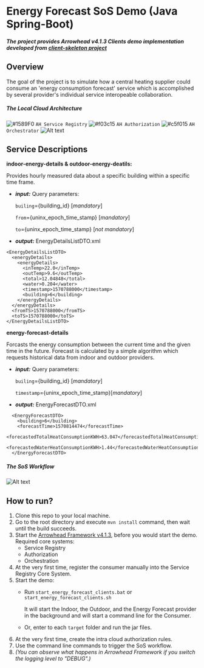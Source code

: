 # Energy Forecast SoS Demo (Java Spring-Boot)
##### The project provides Arrowhead v4.1.3 Clients demo implementation developed from [client-skeleton project](https://github.com/arrowhead-f/client-skeleton-java-spring)

## Overview
The goal of the project is to simulate how a central heating supplier could consume an 'energy consumption forecast' service which is accomplished by several provider's individual service interopeable collaboration.

##### The Local Cloud Architecture 
![#1589F0](https://placehold.it/15/1589F0/000000?text=+) `AH Service Registry`
![#f03c15](https://placehold.it/15/f03c15/000000?text=+) `AH Authorization` 
![#c5f015](https://placehold.it/15/c5f015/000000?text=+) `AH Orchestrator`
![Alt text](https://github.com/arrowhead-f/sos-examples-spring/blob/energy_forecast_demo_dev/demo-energy-forecast/doc/overview.png)
## Service Descriptions
**indoor-energy-details & outdoor-energy-deatils:**

Provides hourly measured data about a specific building within a specific time frame.
* ***input:*** Query parameters: 

  `builing`={building_id} [*mandatory*]
  
  `from`={uninx_epoch_time_stamp} [*mandatory*]
  
  `to`={uninx_epoch_time_stamp} [*not mandatory*]
  
* ***output:*** EnergyDetailsListDTO.xml
```
<EnergyDetailsListDTO>
  <energyDetails>
    <energyDetails>
      <inTemp>22.0</inTemp>
      <outTemp>9.6</outTemp>
      <total>12.04848</total>
      <water>0.204</water>
      <timestamp>1570788000</timestamp>
      <building>6</building>
    </energyDetails>
  </energyDetails>
  <fromTS>1570788000</fromTS>
  <toTS>1570788000</toTS>
</EnergyDetailsListDTO>
```
**energy-forecast-details**

Forcasts the energy consumption between the current time and the given time in the future. Forecast is calculated by a simple algorithm which requests historical data from indoor and outdoor providers.
* ***input:*** Query parameters: 

  `builing`={building_id} [*mandatory*]
  
  `timestamp`={uninx_epoch_time_stamp}[*mandatory*]

* ***output:*** EnergyForecastDTO.xml
```
  <EnergyForecastDTO>
    <building>6</building>
    <forecastTime>1570814474</forecastTime>
    <forecastedTotalHeatConsumptionKWH>63.047</forecastedTotalHeatConsumptionKWH>
    <forecastedWaterHeatConsumptionKWH>1.44</forecastedWaterHeatConsumptionKWH>
  </EnergyForecastDTO>
```  

##### The SoS Workflow
![Alt text](https://github.com/arrowhead-f/sos-examples-spring/blob/energy_forecast_demo_dev/demo-energy-forecast/doc/SequenceUML.png)

## How to run?
1. Clone this repo to your local machine.
2. Go to the root directory and execute `mvn install` command, then wait until the build succeeds.
3. Start the [Arrowhead Framework v4.1.3](https://github.com/arrowhead-f/core-java-spring), before you would start the demo.
   Required core systems:
   * Service Registry
   * Authorization
   * Orchestration
4. At the very first time, register the consumer manually into the Service Registry Core System.
5. Start the demo:
   * Run `start_energy_forecast_clients.bat` or `start_energy_forecast_clients.sh`
     
     It will start the Indoor, the Outdoor, and the Energy Forecast provider in the background and will start a command line for the Consumer.
     
   * Or, enter to each `target` folder and run the jar files.
6. At the very first time, create the intra cloud authorization rules.
7. Use the command line commands to trigger the SoS workflow.
8. *(You can observe what happens in Arrowhead Framework if you switch the logging level to "DEBUG".)*


